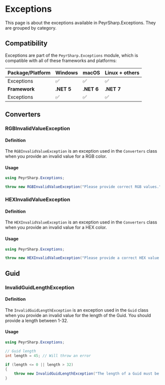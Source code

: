 # Exceptions
This page is about the exceptions available in PeyrSharp.Exceptions.
They are grouped by category.

## Compatibility

Exceptions are part of the `PeyrSharp.Exceptions` module, which is compatible with all of these frameworks and platforms:

| Package/Platform 	| Windows 	| macOS 	| Linux + others 	|
|------------------	|---------	|-------	|----------------	|
| Exceptions            	| ✅       	| ✅     	| ✅              	|
| **Framework**         | **.NET 5** | **.NET 6**  | **.NET 7** |
| Exceptions            	| ✅       	| ✅     	| ✅              	|

## Converters
### RGBInvalidValueException
#### Definition

The `RGBInvalidValueException` is an exception used in the `Converters` class when you provide an invalid value for a RGB color.

#### Usage

~~~ c#
using PeyrSharp.Exceptions;

throw new RGBInvalidValueException("Please provide correct RGB values.");
~~~

### HEXInvalidValueException
#### Definition

The `HEXInvalidValueException` is an exception used in the `Converters` class when you provide an invalid value for a HEX color.

#### Usage

~~~ c#
using PeyrSharp.Exceptions;

throw new HEXInvalidValueException("Please provide a correct HEX value.");
~~~

## Guid
### InvalidGuidLengthException
#### Definition

The `InvalidGuidLengthException` is an exception used in the `Guid` class when you provide an invalid value for the length of the Guid. You should provide a length between 1-32.

#### Usage

~~~ c#
using PeyrSharp.Exceptions;

// Guid length
int length = 45; // Will throw an error

if (length <= 0 || length > 32)
{
    throw new InvalidGuidLengthException("The length of a Guid must be between 1 and 32.");
}
~~~